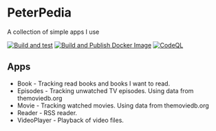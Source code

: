 # PeterPedia
A collection of simple apps I use

[![Build and test](https://github.com/peter-andersson/PeterPedia/actions/workflows/Build%20and%20test.yml/badge.svg)](https://github.com/peter-andersson/PeterPedia/actions/workflows/Build%20and%20test.yml)
[![Build and Publish Docker Image](https://github.com/peter-andersson/PeterPedia/actions/workflows/Build%20and%20Publish%20Docker%20Image.yml/badge.svg)](https://github.com/peter-andersson/PeterPedia/actions/workflows/Build%20and%20Publish%20Docker%20Image.yml)
[![CodeQL](https://github.com/peter-andersson/PeterPedia/actions/workflows/codeql-analysis.yml/badge.svg)](https://github.com/peter-andersson/PeterPedia/actions/workflows/codeql-analysis.yml)

## Apps
- Book - Tracking read books and books I want to read.
- Episodes - Tracking unwatched TV episodes. Using data from themoviedb.org
- Movie - Tracking watched movies. Using data from themoviedb.org
- Reader - RSS reader.
- VideoPlayer - Playback of video files.
